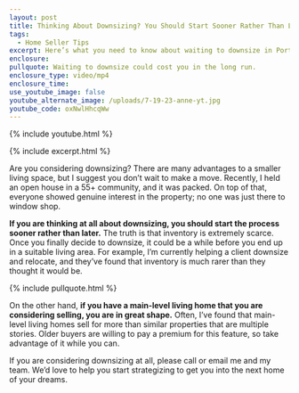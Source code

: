 ```yaml
---
layout: post
title: Thinking About Downsizing? You Should Start Sooner Rather Than Later
tags:
  - Home Seller Tips
excerpt: Here’s what you need to know about waiting to downsize in Portland.
enclosure:
pullquote: Waiting to downsize could cost you in the long run.
enclosure_type: video/mp4
enclosure_time:
use_youtube_image: false
youtube_alternate_image: /uploads/7-19-23-anne-yt.jpg
youtube_code: oxNwlHhcqWw
---
```

{% include youtube.html %}

{% include excerpt.html %}

Are you considering downsizing? There are many advantages to a smaller living space, but I suggest you don’t wait to make a move. Recently, I held an open house in a 55+ community, and it was packed. On top of that, everyone showed genuine interest in the property; no one was just there to window shop.&nbsp;

**If you are thinking at all about downsizing, you should start the process sooner rather than later.** The truth is that inventory is extremely scarce. Once you finally decide to downsize, it could be a while before you end up in a suitable living area. For example, I’m currently helping a client downsize and relocate, and they’ve found that inventory is much rarer than they thought it would be.

{% include pullquote.html %}

On the other hand, **if you have a main-level living home that you are considering selling, you are in great shape.** Often, I’ve found that main-level living homes sell for more than similar properties that are multiple stories. Older buyers are willing to pay a premium for this feature, so take advantage of it while you can.&nbsp;

If you are considering downsizing at all, please call or email me and my team. We’d love to help you start strategizing to get you into the next home of your dreams.<br>